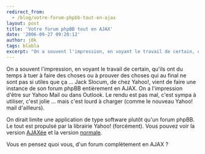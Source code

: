 ```yaml
---
redirect_from:
  - /blog/votre-forum-phpbb-tout-en-ajax
layout: post
title: 'Votre forum phpBB tout en AJAX'
date: '2006-09-27 09:20:12'
author: j0k
tags: blabla
excerpt: "On a souvent l'impression, en voyant le travail de certain, qu'ils ont du temps à tuer à faire des choses ou à prouver des choses qui au final ne sont pas si utiles que ça ...     \nJack Slocum, de chez Yahoo!, vient de faire une instance de son forum phpBB entièrement en AJAX. On a l'impression d'être sur Yahoo Mail ou dans Outlook. Le rendu est pas mal, c'est      …"
---
```


On a souvent l'impression, en voyant le travail de certain, qu'ils ont du temps à tuer à faire des choses ou à prouver des choses qui au final ne sont pas si utiles que ça ...
Jack Slocum, de chez Yahoo!, vient de faire une instance de son forum phpBB entièrement en AJAX. On a l'impression d'être sur Yahoo Mail ou dans Outlook. Le rendu est pas mal, c'est sympa à utiliser, c'est jolie ... mais c'est lourd à charger (comme le nouveau Yahoo! mail d'ailleurs).

On dirait limite une application de type software plutôt qu'un forum phpBB.   Le tout est propulsé par la librairie Yahoo! (forcément).   Vous pouvez voir la version [AJAXée](http://www.jackslocum.com/forum2/) et la version [normale](http://www.jackslocum.com/forum/).

Vous en pensez quoi vous, d'un forum complètement en AJAX ?
